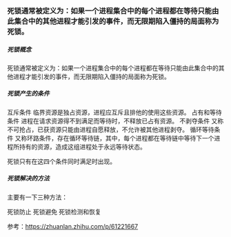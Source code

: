 ### 死锁通常被定义为：如果一个进程集合中的每个进程都在等待只能由此集合中的其他进程才能引发的事件，而无限期陷入僵持的局面称为死锁。

##### 死锁概念
死锁通常被定义为：如果一个进程集合中的每个进程都在等待只能由此集合中的其他进程才能引发的事件，而无限期陷入僵持的局面称为死锁。

##### 死锁产生的条件
互斥条件
临界资源是独占资源，进程应互斥且排他的使用这些资源。
占有和等待条件
进程在请求资源得不到满足而等待时，不释放已占有资源。
不剥夺条件
又称不可抢占，已获资源只能由进程自愿释放，不允许被其他进程剥夺。
循环等待条件
又称环路条件，存在循环等待链，其中，每个进程都在等待链中等待下一个进程所持有的资源，造成这组进程处于永远等待状态。

死锁只有在这四个条件同时满足时出现。

##### 死锁解决的方法
主要有一下三种方法：

死锁防止
死锁避免
死锁检测和恢复

参考：https://zhuanlan.zhihu.com/p/61221667